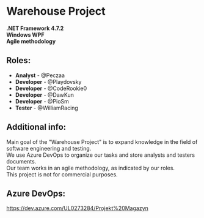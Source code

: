 # Warehouse Project<br>
**.NET Framework 4.7.2**<br>
**Windows WPF**<br>
**Agile methodology**<br>

## Roles:<br>
* **Analyst** - @Peczaa
* **Developer** - @Playdovsky
* **Developer** - @CodeRookie0
* **Developer** - @DawKun
* **Developer** - @PioSm
* **Tester** - @WilliamRacing

## Additional info:<br>
Main goal of the "Warehouse Project" is to expand knowledge in the field of software engineering and testing.<br>
We use Azure DevOps to organize our tasks and store analysts and testers documents.<br>
Our team works in an agile methodology, as indicated by our roles.<br>
This project is not for commercial purposes.<br>

## Azure DevOps:<br>
https://dev.azure.com/UL0273284/Projekt%20Magazyn
